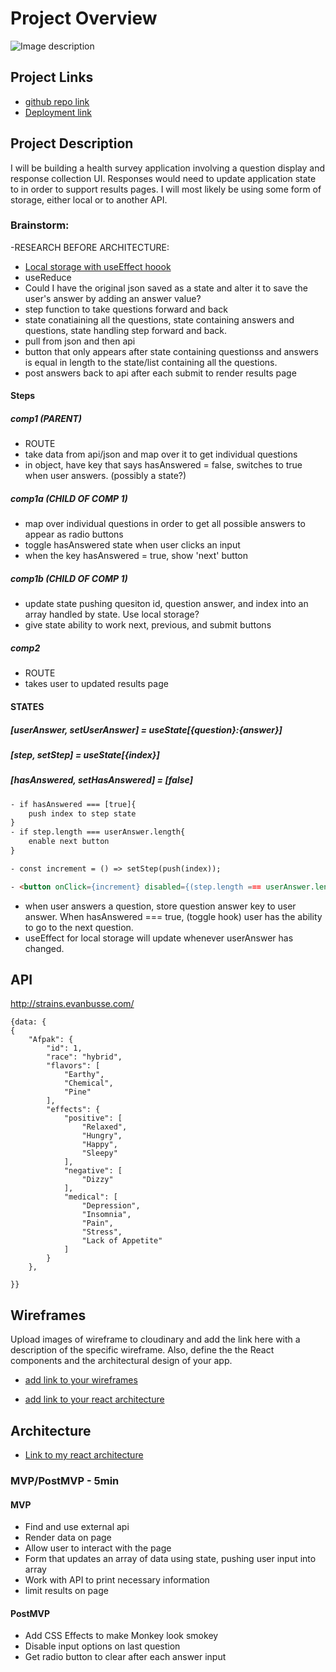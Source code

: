 # Project Overview
![Image description](https://media.tenor.com/images/afdd108e2e6b46fd825a66e1b92dc87e/tenor.gif)

## Project Links

- [github repo link](https://github.com/hbubley/ap-high)
- [Deployment link](https://ap-high.netlify.com/)

## Project Description

I will be building a health survey application involving a question display and response collection UI.  Responses would need to update application state to in order to support results pages.
I will most likely be using some form of storage, either local or to another API. 

### Brainstorm:
-RESEARCH BEFORE ARCHITECTURE:

- [Local storage with useEffect hoook](https://www.udemy.com/course/modern-react-bootcamp/learn/lecture/14384908#overview)
- useReduce
- Could I have the original json saved as a state and alter it to save the user's answer by adding an answer value?
- step function to take questions forward and back
- state conatiaining all the questions, state containing answers and questions, state handling step forward and back.
- pull from json and then api
- button that only appears after state containing questionss and answers is equal in length to the state/list containing all the questions. 
- post answers back to api after each submit to render results page

#### Steps

##### comp1 (PARENT)

- ROUTE
- take data from api/json and map over it to get individual questions
- in object, have key that says hasAnswered = false, switches to true when user answers. (possibly a state?)

##### comp1a (CHILD OF COMP 1)

- map over individual questions in order to get all possible answers to appear as radio buttons
- toggle hasAnswered state when user clicks an input
- when the key hasAnswered = true, show 'next' button

##### comp1b (CHILD OF COMP 1)

- update state pushing quesiton id, question answer, and index into an array handled by state. Use local storage?
- give state ability to work next, previous, and submit buttons

##### comp2

- ROUTE
- takes user to updated results page

#### STATES

##### [userAnswer, setUserAnswer] = useState[{question}:{answer}]

##### [step, setStep] = useState[{index}]

##### [hasAnswered, setHasAnswered] = [false]

``` HTML
- if hasAnswered === [true]{
    push index to step state
}
- if step.length === userAnswer.length{
    enable next button
}

- const increment = () => setStep(push(index));

- <button onClick={increment} disabled={(step.length === userAnswer.length && hasAnswered===true) ? false : true}>
```

- when user answers a question, store question answer key to user answer. When hasAnswered === true, (toggle hook) user has the ability to go to the next question. 
- useEffect for local storage will update whenever userAnswer has changed. 


## API
http://strains.evanbusse.com/



```
{data: { 
{
    "Afpak": {
        "id": 1,
        "race": "hybrid",
        "flavors": [
            "Earthy",
            "Chemical",
            "Pine"
        ],
        "effects": {
            "positive": [
                "Relaxed",
                "Hungry",
                "Happy",
                "Sleepy"
            ],
            "negative": [
                "Dizzy"
            ],
            "medical": [
                "Depression",
                "Insomnia",
                "Pain",
                "Stress",
                "Lack of Appetite"
            ]
        }
    },

}}
```


## Wireframes

Upload images of wireframe to cloudinary and add the link here with a description of the specific wireframe. Also, define the the React components and the architectural design of your app.

- [add link to your wireframes]()

- [add link to your react architecture]()

## Architecture

- [Link to my react architecture](https://files.slack.com/files-pri/T0351JZQ0-F01129GNVUL/img_0107.jpg)


### MVP/PostMVP - 5min

#### MVP
- Find and use external api
- Render data on page
- Allow user to interact with the page
- Form that updates an array of data using state, pushing user input into array
- Work with API to print necessary information
- limit results on page

#### PostMVP 

- Add CSS Effects to make Monkey look smokey
- Disable input options on last question
- Get radio button to clear after each answer input

